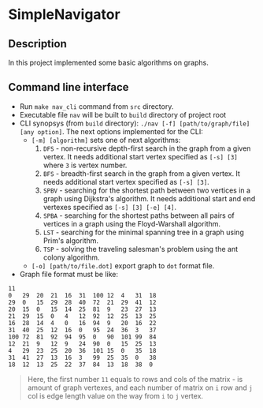 # SimpleNavigator

## Description

In this project implemented some basic algorithms on graphs.

## Command line interface

- Run `make nav_cli` command from `src` directory.
- Executable file `nav` will be built to `build` directory of project root
- CLI synopsys (from `build` directory): `./nav [-f] [path/to/graph/file] [any option]`. The next options implemented for the CLI:
    - `[-m] [algorithm]` sets one of next algorithms:
        1. `DFS` - non-recursive depth-first search in the graph from a given vertex. It needs additional start vertex specified as `[-s] [3]` where `3` is vertex number.
        2. `BFS` - breadth-first search in the graph from a given vertex. It needs additional start vertex specified as `[-s] [3]`.
        3. `SPBV` - searching for the shortest path between two vertices in a graph using Dijkstra's algorithm. It needs additional start and end vertexes specified as `[-s] [3] [-e] [4]`.
        4. `SPBA` - searching for the shortest paths between all pairs of vertices in a graph using the Floyd-Warshall algorithm.
        5. `LST` - searching for the minimal spanning tree in a graph using Prim's algorithm.
        6. `TSP` - solving the traveling salesman's problem using the ant colony algorithm.
    - `[-o] [path/to/file.dot]` export graph to `dot` format file.
- Graph file format must be like:
```
11
0   29  20  21  16  31  100 12  4   31  18
29  0   15  29  28  40  72  21  29  41  12
20  15  0   15  14  25  81  9   23  27  13
21  29  15  0   4   12  92  12  25  13  25
16  28  14  4   0   16  94  9   20  16  22
31  40  25  12  16  0   95  24  36  3   37
100 72  81  92  94  95  0   90  101 99  84
12  21  9   12  9   24  90  0   15  25  13
4   29  23  25  20  36  101 15  0   35  18
31  41  27  13  16  3   99  25  35  0   38
18  12  13  25  22  37  84  13  18  38  0
```
> Here, the first number `11` equals to rows and cols of the matrix - is amount of graph vertexes, and each number of matrix on `i` row and `j` col is edge length value on the way from `i` to `j` vertex.
